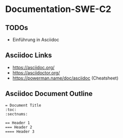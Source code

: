 # Documentation-SWE-C2


## TODOs
- Einführung in Asciidoc


## Asciidoc Links
- https://asciidoc.org/
- https://asciidoctor.org/
- https://powerman.name/doc/asciidoc (Cheatsheet)


## Asciidoc Document Outline
```
= Document Title
:toc:
:sectnums:

== Header 1
=== Header 2
==== Header 3

```